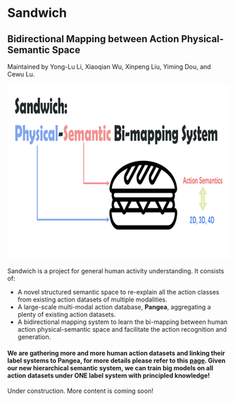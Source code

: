 # Sandwich
## Bidirectional Mapping between Action Physical-Semantic Space
Maintained by Yong-Lu Li, Xiaoqian Wu, Xinpeng Liu, Yiming Dou, and Cewu Lu.

<p align='center'>
    <img src="https://github.com/DirtyHarryLYL/Sandwich/blob/main/img/sandwich.png", height="400">
</p>


Sandwich is a project for general human activity understanding. It consists of:
- A novel structured semantic space to re-explain all the action classes from existing action datasets of multiple modalities.
- A large-scale multi-modal action database, **Pangea**, aggregating a plenty of existing action datasets.
- A bidirectional mapping system to learn the bi-mapping between human action physical-semantic space and facilitate the action recognition and generation.

#### We are gathering more and more human action datasets and linking their label systems to Pangea, for more details please refer to this [page](https://github.com/DirtyHarryLYL/Sandwich/tree/main/semantic_alignment). Given our new hierarchical semantic system, we can train big models on all action datasets under ONE label system with principled knowledge! 

Under construction. More content is coming soon!

